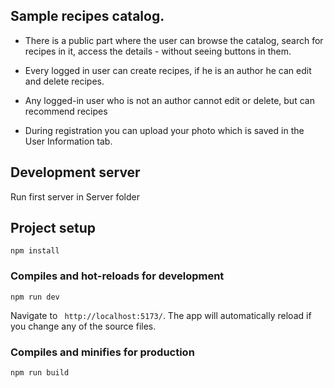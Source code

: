 ## Sample recipes catalog.

 - There is a public part where the user can browse the catalog,
search for recipes in it, access the details - without seeing buttons in them.

- Every logged in user can create recipes, if he is an author he can edit and delete recipes.

- Any logged-in user who is not an author cannot edit or delete, but can recommend recipes

- During registration you can upload your photo which is saved in the User Information tab.


## Development server

Run first server in Server folder

## Project setup

```
npm install
```

### Compiles and hot-reloads for development

```
npm run dev
```
Navigate to ` http://localhost:5173/`. The app will automatically reload if you change any of the source files.

### Compiles and minifies for production

```
npm run build
```

